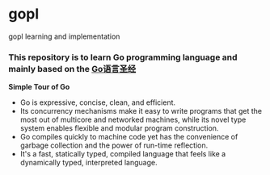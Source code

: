 # gopl
gopl learning and implementation

### This repository is to learn Go programming language and mainly based on the [Go语言圣经](https://github.com/gopl-zh/gopl-zh.github.com.)

**Simple Tour of Go**

* Go is expressive, concise, clean, and efficient. 
* Its concurrency mechanisms make it easy to write programs that get the most out of multicore and networked machines, while its novel type system enables flexible and modular program construction. 
* Go compiles quickly to machine code yet has the convenience of garbage collection and the power of run-time reflection. 
* It's a fast, statically typed, compiled language that feels like a dynamically typed, interpreted language.
